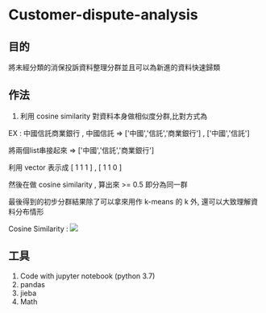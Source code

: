# Customer-dispute-analysis

## 目的
將未經分類的消保投訴資料整理分群並且可以為新進的資料快速歸類

## 作法
1. 利用 cosine similarity 對資料本身做相似度分群,比對方式為

EX : 中國信託商業銀行 , 中國信託  => ['中國','信託','商業銀行'] , ['中國','信託']

將兩個list串接起來 => ['中國','信託','商業銀行']

利用 vector 表示成 [ 1  1  1 ] ,  [ 1  1  0 ]

然後在做 cosine similarity , 算出來 >= 0.5 即分為同一群

最後得到的初步分群結果除了可以拿來用作 k-means 的 k 外, 還可以大致理解資料分布情形

Cosine Similarity :
![](https://i.imgur.com/jEGbGyG.png)

## 工具

1. Code with jupyter notebook (python 3.7)
2. pandas
3. jieba
4. Math
